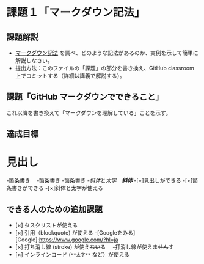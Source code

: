 # 課題１「マークダウン記法」

## 課題解説

- [マークダウン記法](https://guides.github.com/features/mastering-markdown/) を調べ、どのような記法があるのか、実例を示して簡単に解説しなさい。
- 提出方法：このファイルの「課題」の部分を書き換え、GitHub classroom 上でコミットする（詳細は講義で解説する）。

## 課題「GitHub マークダウンでできること」

これ以降を書き換えて「マークダウンを理解している」ことを示す。

## 達成目標

# 見出し
-箇条書き
　‐箇条書き
   -箇条書き
-*斜体*と*太字*　***斜体***
-[×]見出しができる
-[×]箇条書きができる
-[×]斜体と太字が使える
## できる人のための追加課題

- [×] タスクリストが使える
- [×] 引用（blockquote) が使える
-[Googleをみる][Google]:https://www.google.com/?hl=ja
- [×] 打ち消し線 (stroke) が使え~~ない~~る
　-打消し線が使えま~~せん~~す
- [×] インラインコード (`**太字**` など）が使える
